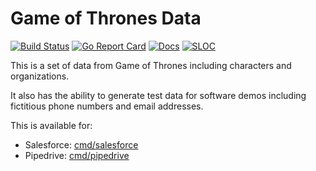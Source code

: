 # Game of Thrones Data

[![Build Status][build-status-svg]][build-status-url]
[![Go Report Card][goreport-svg]][goreport-url]
[![Docs][docs-godoc-svg]][docs-godoc-url]
[![SLOC][loc-svg]][repo-url]

This is a set of data from Game of Thrones including characters and organizations.

It also has the ability to generate test data for software demos including fictitious phone numbers and email addresses.

This is available for:

* Salesforce: [cmd/salesforce](cmd/salesforce)
* Pipedrive: [cmd/pipedrive](cmd/pipedrive)

 [build-status-svg]: https://github.com/grokify/gameofthrones/workflows/test/badge.svg?branch=master
 [build-status-url]: https://github.com/grokify/gameofthrones/actions/workflows/test.yaml
 [goreport-svg]: https://goreportcard.com/badge/github.com/grokify/gameofthrones
 [goreport-url]: https://goreportcard.com/report/github.com/grokify/gameofthrones
 [docs-godoc-svg]: https://pkg.go.dev/badge/github.com/grokify/gameofthrones
 [docs-godoc-url]: https://pkg.go.dev/github.com/grokify/gameofthrones
 [license-svg]: https://img.shields.io/badge/license-MIT-mogo.svg
 [license-url]: https://github.com/grokify/gameofthrones/blob/master/LICENSE
 [loc-svg]: https://tokei.rs/b1/github/grokify/gameofthrones
 [repo-url]: https://github.com/grokify/gameofthrones
